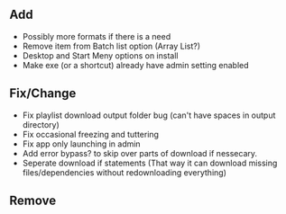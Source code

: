 
## Add
- Possibly more formats if there is a need
- Remove item from Batch list option (Array List?)
- Desktop and Start Meny options on install
- Make exe (or a shortcut) already have admin setting enabled 

## Fix/Change
- Fix playlist download output folder bug (can't have spaces in output directory)
- Fix occasional freezing and tuttering
- Fix app only launching in admin
- Add error bypass? to skip over parts of download if nessecary. 
- Seperate download if statements (That way it can download missing files/dependencies without redownloading everything)

## Remove

